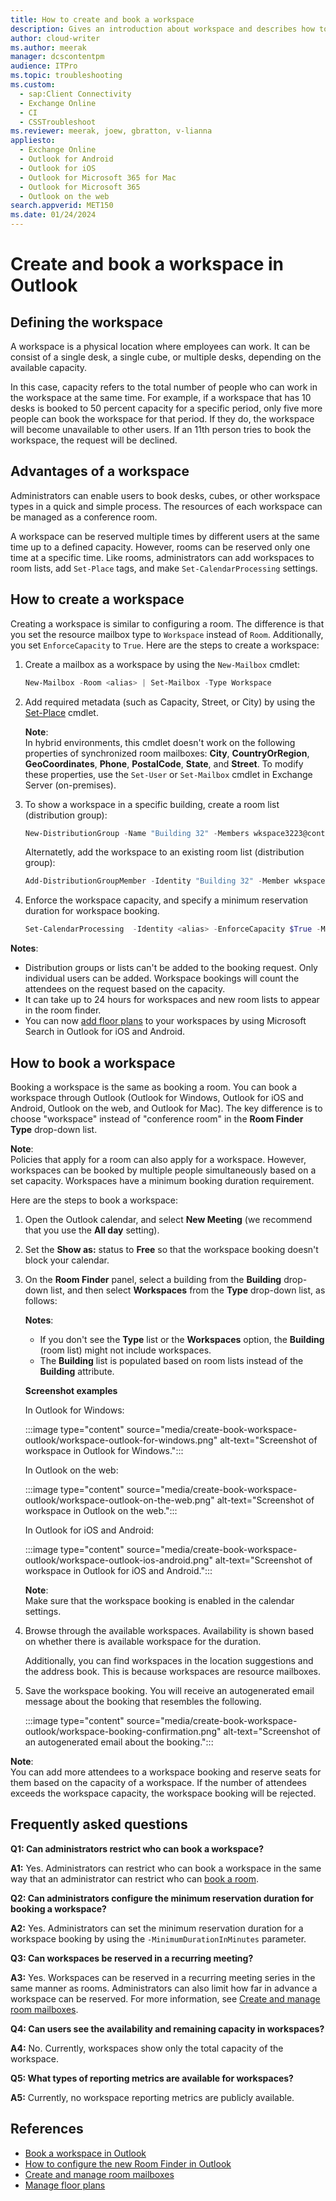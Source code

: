 ```yaml
---
title: How to create and book a workspace
description: Gives an introduction about workspace and describes how to create and book a workspace in Outlook.
author: cloud-writer
ms.author: meerak
manager: dcscontentpm
audience: ITPro
ms.topic: troubleshooting
ms.custom: 
  - sap:Client Connectivity
  - Exchange Online
  - CI
  - CSSTroubleshoot
ms.reviewer: meerak, joew, gbratton, v-lianna
appliesto: 
  - Exchange Online
  - Outlook for Android
  - Outlook for iOS
  - Outlook for Microsoft 365 for Mac
  - Outlook for Microsoft 365
  - Outlook on the web
search.appverid: MET150
ms.date: 01/24/2024
---
```


# Create and book a workspace in Outlook

## Defining the workspace

A workspace is a physical location where employees can work. It can be consist of a single desk, a single cube, or multiple desks, depending on the available capacity.

In this case, capacity refers to the total number of people who can work in the workspace at the same time. For example, if a workspace that has 10 desks is booked to 50 percent capacity for a specific period, only five more people can book the workspace for that period. If they do, the workspace will become unavailable to other users. If an 11th person tries to book the workspace, the request will be declined.

## Advantages of a workspace

Administrators can enable users to book desks, cubes, or other workspace types in a quick and simple process. The resources of each workspace can be managed as a conference room.

A workspace can be reserved multiple times by different users at the same time up to a defined capacity. However, rooms can be reserved only one time at a specific time. Like rooms, administrators can add workspaces to room lists, add `Set-Place` tags, and make `Set-CalendarProcessing` settings.

## How to create a workspace

Creating a workspace is similar to configuring a room. The difference is that you set the resource mailbox type to `Workspace` instead of `Room`. Additionally, you set `EnforceCapacity` to `True`. Here are the steps to create a workspace:

1. Create a mailbox as a workspace by using the `New-Mailbox` cmdlet:

    ```powershell
    New-Mailbox -Room <alias> | Set-Mailbox -Type Workspace
    ```

2. Add required metadata (such as Capacity, Street, or City) by using the [Set-Place](/powershell/module/exchange/set-place) cmdlet.

    **Note**:  
    In hybrid environments, this cmdlet doesn't work on the following properties of synchronized room mailboxes: **City**, **CountryOrRegion**, **GeoCoordinates**, **Phone**, **PostalCode**, **State**, and **Street**. To modify these properties, use the `Set-User` or `Set-Mailbox` cmdlet in Exchange Server (on-premises).

3. To show a workspace in a specific building, create a room list (distribution group):

    ```powershell
    New-DistributionGroup -Name "Building 32" -Members wkspace3223@contoso.com, wkpsace3224@contoso.com -RoomList
    ```

    Alternatetly, add the workspace to an existing room list (distribution group):

    ```powershell
    Add-DistributionGroupMember -Identity "Building 32" -Member wkspace3223@contoso.com  
    ```

4. Enforce the workspace capacity, and specify a minimum reservation duration for workspace booking.

    ```powershell
   Set-CalendarProcessing  -Identity <alias> -EnforceCapacity $True -MinimumDurationInMinutes <int32>  
    ```

**Notes**:

- Distribution groups or lists can't be added to the booking request. Only individual users can be added. Workspace bookings will count the attendees on the request based on the capacity.
- It can take up to 24 hours for workspaces and new room lists to appear in the room finder.
- You can now [add floor plans](/microsoftsearch/manage-floorplans) to your workspaces by using Microsoft Search in Outlook for iOS and Android.

## How to book a workspace

Booking a workspace is the same as booking a room. You can book a workspace through Outlook (Outlook for Windows, Outlook for iOS and Android, Outlook on the web, and Outlook for Mac). The key difference is to choose "workspace" instead of "conference room" in the **Room Finder Type** drop-down list.

**Note**:  
Policies that apply for a room can also apply for a workspace. However, workspaces can be booked by multiple people simultaneously based on a set capacity. Workspaces have a minimum booking duration requirement.

Here are the steps to book a workspace:

1. Open the Outlook calendar, and select **New Meeting** (we recommend that you use the **All day** setting).
2. Set the **Show as:** status to **Free** so that the workspace booking doesn't block your calendar.
3. On the **Room Finder** panel, select a building from the **Building** drop-down list, and then select **Workspaces** from the **Type** drop-down list, as follows:

    **Notes**:
    - If you don't see the **Type** list or the **Workspaces** option, the **Building** (room list) might not include workspaces.
    - The **Building** list is populated based on room lists instead of the **Building** attribute.

    **Screenshot examples**

    In Outlook for Windows:

    :::image type="content" source="media/create-book-workspace-outlook/workspace-outlook-for-windows.png" alt-text="Screenshot of workspace in Outlook for Windows.":::

    In Outlook on the web:

    :::image type="content" source="media/create-book-workspace-outlook/workspace-outlook-on-the-web.png" alt-text="Screenshot of workspace in Outlook on the web.":::

    In Outlook for iOS and Android:

    :::image type="content" source="media/create-book-workspace-outlook/workspace-outlook-ios-android.png" alt-text="Screenshot of workspace in Outlook for iOS and Android.":::
  
    **Note**:  
    Make sure that the workspace booking is enabled in the calendar settings.

4. Browse through the available workspaces. Availability is shown based on whether there is available workspace for the duration.

    Additionally, you can find workspaces in the location suggestions and the address book. This is because workspaces are resource mailboxes.
5. Save the workspace booking. You will receive an autogenerated email message about the booking that resembles the following.

    :::image type="content" source="media/create-book-workspace-outlook/workspace-booking-confirmation.png" alt-text="Screenshot of an autogenerated email about the booking.":::

**Note**:  
You can add more attendees to a workspace booking and reserve seats for them based on the capacity of a workspace. If the number of attendees exceeds the workspace capacity, the workspace booking will be rejected.

## Frequently asked questions

**Q1: Can administrators restrict who can book a workspace?**

**A1:** Yes. Administrators can restrict who can book a workspace in the same way that an administrator can restrict who can [book a room](/exchange/recipients/room-mailboxes).

**Q2: Can administrators configure the minimum reservation duration for booking a workspace?**

**A2:** Yes. Administrators can set the minimum reservation duration for a workspace booking by using the `-MinimumDurationInMinutes` parameter.

**Q3: Can workspaces be reserved in a recurring meeting?**

**A3:** Yes. Workspaces can be reserved in a recurring meeting series in the same manner as rooms. Administrators can also limit how far in advance a workspace can be reserved. For more information, see [Create and manage room mailboxes](/exchange/recipients/room-mailboxes).

**Q4: Can users see the availability and remaining capacity in workspaces?**

**A4:** No. Currently, workspaces show only the total capacity of the workspace.

**Q5: What types of reporting metrics are available for workspaces?**

**A5:** Currently, no workspace reporting metrics are publicly available.

## References

- [Book a workspace in Outlook](https://techcommunity.microsoft.com/t5/exchange-team-blog/book-a-workspace-in-outlook/ba-p/1524560)
- [How to configure the new Room Finder in Outlook](https://techcommunity.microsoft.com/t5/exchange-team-blog/how-to-configure-the-new-room-finder-in-outlook/ba-p/1394162)
- [Create and manage room mailboxes](/exchange/recipients/room-mailboxes)
- [Manage floor plans](/microsoftsearch/manage-floorplans)
